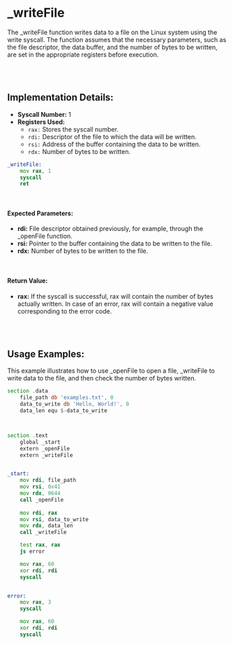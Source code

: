 # _writeFile
The _writeFile function writes data to a file on the Linux system using the write syscall. The function assumes that the necessary parameters, such as the file descriptor, the data buffer, and the number of bytes to be written, are set in the appropriate registers before execution.

<br><br>

## Implementation Details:
- **Syscall Number:** 1
- **Registers Used:**
    - `rax:` Stores the syscall number.
    - `rdi:` Descriptor of the file to which the data will be written.
    - `rsi:` Address of the buffer containing the data to be written.
    - `rdx:` Number of bytes to be written.

```asm
_writeFile:
    mov rax, 1
    syscall
    ret
```

<br>

#### Expected Parameters:
- **rdi:** File descriptor obtained previously, for example, through the _openFile function.
- **rsi:** Pointer to the buffer containing the data to be written to the file.
- **rdx:** Number of bytes to be written to the file.

<br>

#### Return Value:
- **rax:** If the syscall is successful, rax will contain the number of bytes actually written. In case of an error, rax will contain a negative value corresponding to the error code.

<br><br>

## Usage Examples:
This example illustrates how to use _openFile to open a file, _writeFile to write data to the file, and then check the number of bytes written.

```asm
section .data
    file_path db 'examples.txt', 0
    data_to_write db 'Hello, World!', 0
    data_len equ $-data_to_write



section .text
    global _start
    extern _openFile
    extern _writeFile


_start:
    mov rdi, file_path
    mov rsi, 0x41
    mov rdx, 0644
    call _openFile
    
    mov rdi, rax
    mov rsi, data_to_write
    mov rdx, data_len 
    call _writeFile

    test rax, rax
    js error

    mov rax, 60
    xor rdi, rdi
    syscall


error:
    mov rax, 3
    syscall

    mov rax, 60
    xor rdi, rdi
    syscall
```